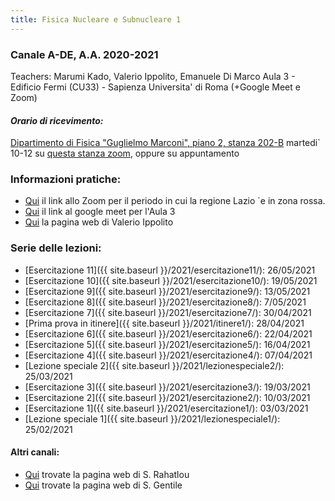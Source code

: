 ```yaml
---
title: Fisica Nucleare e Subnucleare 1
---
```

### Canale A-DE, A.A. 2020-2021

Teachers: Marumi Kado, Valerio Ippolito, Emanuele Di Marco
Aula 3 - Edificio Fermi (CU33) - Sapienza Universita' di Roma (+Google Meet e Zoom)

#### *Orario di ricevimento:*

[Dipartimento di Fisica "Guglielmo Marconi", piano 2, stanza 202-B](https://www.phys.uniroma1.it/mappe/mappe.php?edificio=marconi&piano=2)
martedi` 10-12 su [questa stanza zoom](https://cern.zoom.us/j/6536487290?pwd=NjQ4UFExaWEvcW91dVpIbnYwbHk1QT09), oppure su appuntamento

### Informazioni pratiche:
  * [Qui](https://uniroma1.zoom.us/j/84436675653?pwd=eGFteDVYRlNvV0Nxb1M2em5wQ2RoUT09) il link allo Zoom per il periodo in cui la regione Lazio \`e in zona rossa. 
  * [Qui](https://meet.google.com/qhf-ypwj-wym) il link al google meet per l'Aula 3
  * [Qui](https://www.roma1.infn.it/~ippolitv/teaching/) la pagina web di Valerio Ippolito

### Serie delle lezioni:
  * [Esercitazione 11]({{ site.baseurl }}/2021/esercitazione11/): 26/05/2021
  * [Esercitazione 10]({{ site.baseurl }}/2021/esercitazione10/): 19/05/2021
  * [Esercitazione 9]({{ site.baseurl }}/2021/esercitazione9/): 13/05/2021
  * [Esercitazione 8]({{ site.baseurl }}/2021/esercitazione8/): 7/05/2021
  * [Esercitazione 7]({{ site.baseurl }}/2021/esercitazione7/): 30/04/2021
  * [Prima prova in itinere]({{ site.baseurl }}/2021/itinere1/): 28/04/2021
  * [Esercitazione 6]({{ site.baseurl }}/2021/esercitazione6/): 22/04/2021
  * [Esercitazione 5]({{ site.baseurl }}/2021/esercitazione5/): 16/04/2021
  * [Esercitazione 4]({{ site.baseurl }}/2021/esercitazione4/): 07/04/2021
  * [Lezione speciale 2]({{ site.baseurl }}/2021/lezionespeciale2/): 25/03/2021
  * [Esercitazione 3]({{ site.baseurl }}/2021/esercitazione3/): 19/03/2021
  * [Esercitazione 2]({{ site.baseurl }}/2021/esercitazione2/): 10/03/2021
  * [Esercitazione 1]({{ site.baseurl }}/2021/esercitazione1/): 03/03/2021
  * [Lezione speciale 1]({{ site.baseurl }}/2021/lezionespeciale1/): 25/02/2021

#### Altri canali:
  * [Qui](https://www.roma1.infn.it/people/rahatlou/index.php?link=Didattica&sublink=FNSN) trovate la pagina web di S. Rahatlou
  * [Qui](https://www.roma1.infn.it/people/gentile/didattica_fisica.html) trovate la pagina web di S. Gentile

